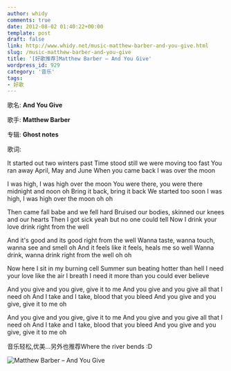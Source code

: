 ```yaml
---
author: whidy
comments: true
date: 2012-08-02 01:40:22+00:00
template: post
draft: false
link: http://www.whidy.net/music-matthew-barber-and-you-give.html
slug: /music-matthew-barber-and-you-give
title: '[好歌推荐]Matthew Barber – And You Give'
wordpress_id: 929
category: '音乐'
tags:
- 好歌
---
```


歌名: **And You Give**

歌手: **Matthew Barber**

专辑: **Ghost notes**

歌词:

It started out two winters past
Time stood still we were moving too fast
You ran away April, May and June
When you came back I was over the moon

I was high, I was high over the moon
You were there, you were there midnight and noon oh
Bring it back, bring it back
We started too soon
I was high, I was high over the moon oh oh

Then came fall babe and we fell hard
Bruised our bodies, skinned our knees and our hearts
Then I got sick yeah but no one could tell
Now I drink your love drink right from the well

And it's good and its good right from the well
Wanna taste, wanna touch, wanna see and smell oh
And it feels like it feels, heals me so well
Wanna drink, wanna drink right from the well oh oh

Now here I sit in my burning cell
Summer sun beating hotter than hell
I need your love like the air I breath
I need it more than you could ever believe

And you give and you give, give it to me
And you give and you give all that I need oh
And I take and I take, blood that you bleed
And you give and you give, give it to me oh

And you give and you give, give it to me
And you give and you give all that I need oh
And I take and I take, blood that you bleed
And you give and you give, give it to me oh

音乐轻松,优美...另外也推荐Where the river bends :D

![Matthew Barber – And You Give](https://www.whidy.net/wp-content/uploads/2012/08/ghost-notes-cover.jpg)


